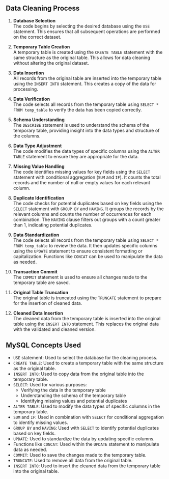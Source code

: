 ## Data Cleaning Process

1. **Database Selection**  
   The code begins by selecting the desired database using the `USE` statement. This ensures that all subsequent operations are performed on the correct dataset.

2. **Temporary Table Creation**  
   A temporary table is created using the `CREATE TABLE` statement with the same structure as the original table. This allows for data cleaning without altering the original dataset.

3. **Data Insertion**  
   All records from the original table are inserted into the temporary table using the `INSERT INTO` statement. This creates a copy of the data for processing.

4. **Data Verification**  
   The code selects all records from the temporary table using `SELECT * FROM temp_table` to verify the data has been copied correctly.

5. **Schema Understanding**  
   The `DESCRIBE` statement is used to understand the schema of the temporary table, providing insight into the data types and structure of the columns.

6. **Data Type Adjustment**  
   The code modifies the data types of specific columns using the `ALTER TABLE` statement to ensure they are appropriate for the data.

7. **Missing Value Handling**  
   The code identifies missing values for key fields using the `SELECT` statement with conditional aggregation (`SUM` and `IF`). It counts the total records and the number of null or empty values for each relevant column.

8. **Duplicate Identification**  
   The code checks for potential duplicates based on key fields using the `SELECT` statement with `GROUP BY` and `HAVING`. It groups the records by the relevant columns and counts the number of occurrences for each combination. The `HAVING` clause filters out groups with a count greater than 1, indicating potential duplicates.

9. **Data Standardization**  
   The code selects all records from the temporary table using `SELECT * FROM temp_table` to review the data. It then updates specific columns using the `UPDATE` statement to ensure consistent formatting or capitalization. Functions like `CONCAT` can be used to manipulate the data as needed.

10. **Transaction Commit**  
    The `COMMIT` statement is used to ensure all changes made to the temporary table are saved.

11. **Original Table Truncation**  
    The original table is truncated using the `TRUNCATE` statement to prepare for the insertion of cleaned data.

12. **Cleaned Data Insertion**  
    The cleaned data from the temporary table is inserted into the original table using the `INSERT INTO` statement. This replaces the original data with the validated and cleaned version.

## MySQL Concepts Used

- `USE` statement: Used to select the database for the cleaning process.
- `CREATE TABLE`: Used to create a temporary table with the same structure as the original table.
- `INSERT INTO`: Used to copy data from the original table into the temporary table.
- `SELECT`: Used for various purposes:
  - Verifying the data in the temporary table
  - Understanding the schema of the temporary table
  - Identifying missing values and potential duplicates
- `ALTER TABLE`: Used to modify the data types of specific columns in the temporary table.
- `SUM` and `IF`: Used in combination with `SELECT` for conditional aggregation to identify missing values.
- `GROUP BY` and `HAVING`: Used with `SELECT` to identify potential duplicates based on key fields.
- `UPDATE`: Used to standardize the data by updating specific columns.
- Functions like `CONCAT`: Used within the `UPDATE` statement to manipulate data as needed.
- `COMMIT`: Used to save the changes made to the temporary table.
- `TRUNCATE`: Used to remove all data from the original table.
- `INSERT INTO`: Used to insert the cleaned data from the temporary table into the original table.
